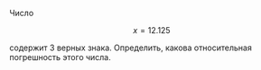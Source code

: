 Число

$$ x = 12.125 $$

содержит $3$ верных знака. Определить, какова относительная погрешность этого числа.